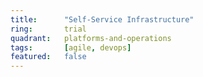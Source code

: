 ```yaml
---
title:      "Self-Service Infrastructure"
ring:       trial
quadrant:   platforms-and-operations
tags:       [agile, devops]
featured:   false
---
```

